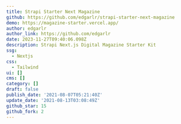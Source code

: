 ```yaml
---
title: Strapi Starter Next Magazine
github: https://github.com/edgarlr/strapi-starter-next-magazine
demo: https://magazine-starter.vercel.app/
author: edgarlr
author_link: https://github.com/edgarlr
date: 2023-11-27T09:40:06.098Z
description: Strapi Next.js Digital Magazine Starter Kit
ssg:
  - Nextjs
css:
  - Tailwind
ui: []
cms: []
category: []
draft: false
publish_date: '2021-08-07T05:21:40Z'
update_date: '2021-08-13T03:08:49Z'
github_star: 15
github_fork: 2
---
```

